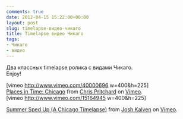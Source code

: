 ```yaml
---
comments: true
date: 2012-04-15 15:22:00+00:00
layout: post
slug: timelapse-видео-чикаго
title: Timelapse видео Чикаго
tags:
- Чикаго
- видео
---
```


Два классных timelapse ролика с видами Чикаго.  
Enjoy!  
  


[vimeo http://www.vimeo.com/40000696 w=400&h=225]  
[Places in Time: Chicago](http://vimeo.com/40000696) from [Chris Pritchard](http://vimeo.com/chrisp0) on [Vimeo](http://vimeo.com/).  
[vimeo http://www.vimeo.com/15164945 w=400&h=225]

[Summer Sped Up (A Chicago Timelapse)](http://vimeo.com/15164945) from [Josh Kalven](http://vimeo.com/user977705) on [Vimeo](http://vimeo.com).
